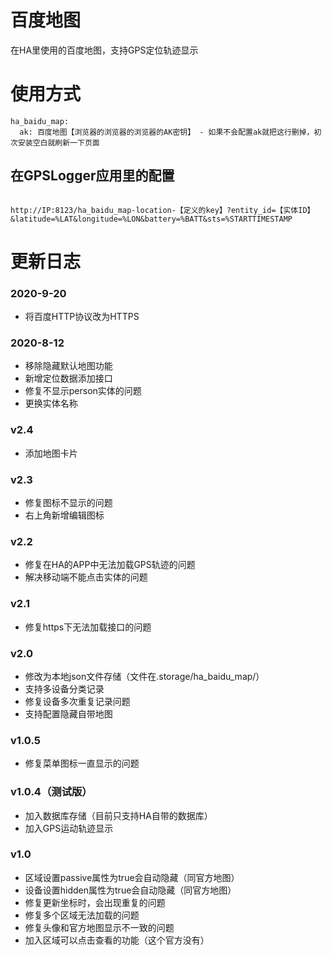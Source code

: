 # 百度地图
在HA里使用的百度地图，支持GPS定位轨迹显示

# 使用方式
```
ha_baidu_map:
  ak: 百度地图【浏览器的浏览器的浏览器的AK密钥】 - 如果不会配置ak就把这行删掉，初次安装空白就刷新一下页面
```

## 在GPSLogger应用里的配置
```

http://IP:8123/ha_baidu_map-location-【定义的key】?entity_id=【实体ID】&latitude=%LAT&longitude=%LON&battery=%BATT&sts=%STARTTIMESTAMP

```

# 更新日志

### 2020-9-20
- 将百度HTTP协议改为HTTPS

### 2020-8-12
- 移除隐藏默认地图功能
- 新增定位数据添加接口
- 修复不显示person实体的问题
- 更换实体名称

### v2.4
- 添加地图卡片

### v2.3
- 修复图标不显示的问题
- 右上角新增编辑图标

### v2.2
- 修复在HA的APP中无法加载GPS轨迹的问题
- 解决移动端不能点击实体的问题

### v2.1
- 修复https下无法加载接口的问题

### v2.0
- 修改为本地json文件存储（文件在.storage/ha_baidu_map/）
- 支持多设备分类记录
- 修复设备多次重复记录问题
- 支持配置隐藏自带地图

### v1.0.5
- 修复菜单图标一直显示的问题

### v1.0.4（测试版）
- 加入数据库存储（目前只支持HA自带的数据库）
- 加入GPS运动轨迹显示

### v1.0
- 区域设置passive属性为true会自动隐藏（同官方地图）
- 设备设置hidden属性为true会自动隐藏（同官方地图）
- 修复更新坐标时，会出现重复的问题
- 修复多个区域无法加载的问题
- 修复头像和官方地图显示不一致的问题
- 加入区域可以点击查看的功能（这个官方没有）

